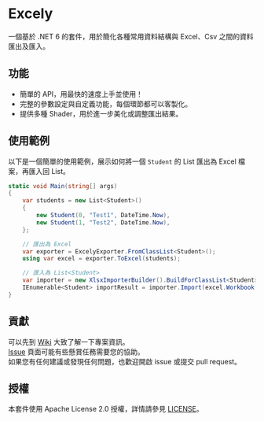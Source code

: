 # Excely
一個基於 .NET 6 的套件，用於簡化各種常用資料結構與 Excel、Csv 之間的資料匯出及匯入。

## 功能
- 簡單的 API，用最快的速度上手並使用！
- 完整的參數設定與自定義功能，每個環節都可以客製化。
- 提供多種 Shader，用於進一步美化或調整匯出結果。

## 使用範例

以下是一個簡單的使用範例，展示如何將一個 `Student` 的 List 匯出為 Excel 檔案，再匯入回 List。

```csharp
static void Main(string[] args)
{
    var students = new List<Student>()
    {
        new Student(0, "Test1", DateTime.Now),
        new Student(1, "Test2", DateTime.Now),
    };

    // 匯出為 Excel
    var exporter = ExcelyExporter.FromClassList<Student>();
    using var excel = exporter.ToExcel(students);

    // 匯入為 List<Student>
    var importer = new XlsxImporterBuilder().BuildForClassList<Student>();
    IEnumerable<Student> importResult = importer.Import(excel.Workbook.Worksheets.First());
}
```

## 貢獻
可以先到 [Wiki](https://github.com/maxzh1999tw/Excely/wiki) 大致了解一下專案資訊。  
[Issue](https://github.com/maxzh1999tw/Excely/issues) 頁面可能有些懸賞任務需要您的協助。  
如果您有任何建議或發現任何問題，也歡迎開啟 issue 或提交 pull request。

## 授權

本套件使用 Apache License 2.0 授權，詳情請參見 [LICENSE](LICENSE)。
